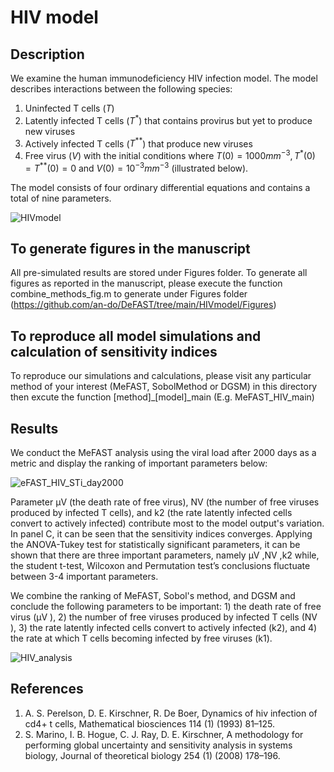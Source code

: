 # HIV model 
 

## Description 
We examine the human immunodeficiency HIV infection model. 
The model describes interactions between the following species: 
1. Uninfected T cells ($T$)
2. Latently infected T cells ($T^*$) that contains provirus but yet to produce new viruses
3. Actively infected T cells ($T^{**}$) that produce new viruses
4. Free virus ($V$) 
with the initial conditions where $T(0) = 1000mm^{-3}, T^*(0)= T^{**}(0)=0$ and $V(0)= 10^{-3}mm^{-3}$ (illustrated below).

The model consists of four ordinary differential equations and contains a total of nine parameters.  


![HIVmodel](https://user-images.githubusercontent.com/20584697/122605364-30c09d00-d02c-11eb-9459-6e08a5fac45f.png)

## To generate figures in the manuscript 

All pre-simulated results are stored under Figures folder. To generate all figures as reported in the manuscript, please execute the function combine_methods_fig.m to generate under Figures folder (https://github.com/an-do/DeFAST/tree/main/HIVmodel/Figures)

## To reproduce all model simulations and calculation of sensitivity indices

To reproduce our simulations and calculations, please visit any particular method of your interest (MeFAST, SobolMethod or DGSM) in this directory then excute the function [method]_[model]_main (E.g. MeFAST_HIV_main) 


## Results
We conduct the MeFAST analysis using the viral load after 2000 days as a metric and display the ranking of important parameters below:

![eFAST_HIV_STi_day2000](https://user-images.githubusercontent.com/20584697/122861113-bca82280-d2d3-11eb-8ede-625b9d4d9624.png)


Parameter μV (the death rate of free virus), NV (the number of free viruses produced by infected T cells), and k2 (the rate latently infected cells convert to actively infected) contribute most to the model output's variation. In panel C, it can be seen that the sensitivity indices converges. Applying the ANOVA-Tukey test for statistically significant parameters, it can be shown that there are three important parameters, namely μV ,NV ,k2 while, the student t-test, Wilcoxon and Permutation test’s conclusions fluctuate between 3-4 important parameters.


We combine the ranking of MeFAST, Sobol's method, and DGSM and conclude the following parameters to be important: 1) the death  rate of free virus (μV ), 2) the number of free viruses produced by infected T cells (NV ), 3) the rate latently infected cells convert to actively infected (k2), and 4) the rate at which T cells becoming infected by free viruses (k1). 

![HIV_analysis](https://user-images.githubusercontent.com/20584697/122860895-60dd9980-d2d3-11eb-9e28-a73beaa29ced.png)


## References 
1. A. S. Perelson, D. E. Kirschner, R. De Boer, Dynamics of hiv infection of cd4+ t cells, Mathematical biosciences 114 (1) (1993) 81–125.
2. S. Marino, I. B. Hogue, C. J. Ray, D. E. Kirschner, A methodology for performing global uncertainty and sensitivity analysis in systems biology, Journal of theoretical biology 254 (1) (2008) 178–196.
